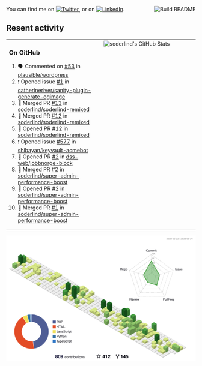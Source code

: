 
<a href="https://github.com/soderlind/soderlind/actions"><img src="https://github.com/soderlind/soderlind/workflows/Build%20README/badge.svg" align="right" alt="Build README"></a>

<!-- Actual text -->
You can find me on [![Twitter][1.2]][1], or on [![LinkedIn][2.2]][2].

<!-- Icons -->

[1.2]: http://i.imgur.com/wWzX9uB.png (twitter icon without padding)
[2.2]: https://raw.githubusercontent.com/MartinHeinz/MartinHeinz/master/linkedin-3-16.png (LinkedIn icon without padding)

<!-- Links to your social media accounts -->

[1]: https://twitter.com/soderlind
[2]: https://www.linkedin.com/in/soderlind/

## Resent activity

<table width="100%" border="0"><tr><td width="49%">

### On GitHub

<!--START_SECTION:activity-->
1. 🗣 Commented on [#53](https://github.com/plausible/wordpress/issues/53) in [plausible/wordpress](https://github.com/plausible/wordpress)
2. ❗️ Opened issue [#1](https://github.com/catherineriver/sanity-plugin-generate-ogimage/issues/1) in [catherineriver/sanity-plugin-generate-ogimage](https://github.com/catherineriver/sanity-plugin-generate-ogimage)
3. 🎉 Merged PR [#13](https://github.com/soderlind/soderlind-remixed/pull/13) in [soderlind/soderlind-remixed](https://github.com/soderlind/soderlind-remixed)
4. 🎉 Merged PR [#12](https://github.com/soderlind/soderlind-remixed/pull/12) in [soderlind/soderlind-remixed](https://github.com/soderlind/soderlind-remixed)
5. 💪 Opened PR [#12](https://github.com/soderlind/soderlind-remixed/pull/12) in [soderlind/soderlind-remixed](https://github.com/soderlind/soderlind-remixed)
6. ❗️ Opened issue [#577](https://github.com/shibayan/keyvault-acmebot/issues/577) in [shibayan/keyvault-acmebot](https://github.com/shibayan/keyvault-acmebot)
7. 💪 Opened PR [#2](https://github.com/dss-web/jobbnorge-block/pull/2) in [dss-web/jobbnorge-block](https://github.com/dss-web/jobbnorge-block)
8. 🎉 Merged PR [#2](https://github.com/soderlind/super-admin-performance-boost/pull/2) in [soderlind/super-admin-performance-boost](https://github.com/soderlind/super-admin-performance-boost)
9. 💪 Opened PR [#2](https://github.com/soderlind/super-admin-performance-boost/pull/2) in [soderlind/super-admin-performance-boost](https://github.com/soderlind/super-admin-performance-boost)
10. 🎉 Merged PR [#1](https://github.com/soderlind/super-admin-performance-boost/pull/1) in [soderlind/super-admin-performance-boost](https://github.com/soderlind/super-admin-performance-boost)
<!--END_SECTION:activity-->
  </td>
<td width="49%" valign="top">
  <img   alt="soderlind's GitHub Stats" src="https://awesome-github-stats.azurewebsites.net/user-stats/soderlind?cardType=level-alternate&Title=FFFFFF&Border=FFFFFF" />
</td></tr></table>


![](./profile-3d-contrib/profile-green-animate.svg)


